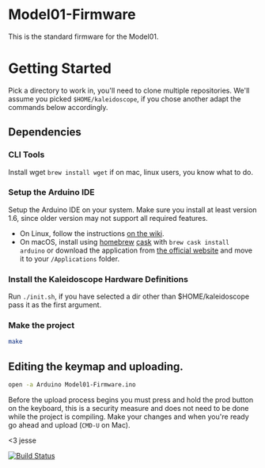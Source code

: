 # Model01-Firmware

This is the standard firmware for the Model01.

# Getting Started

Pick a directory to work in, you'll need to clone multiple repositories. We'll assume you picked `$HOME/kaleidoscope`, if you chose another adapt the commands below accordingly.

## Dependencies

### CLI Tools
Install wget `brew install wget` if on mac, linux users, you know what to do.

### Setup the Arduino IDE

Setup the Arduino IDE on your system. Make sure you install at least version 1.6, since older version may not support all required features.

* On Linux, follow the instructions [on the wiki](https://github.com/keyboardio/Kaleidoscope/wiki/Arduino-Setup-Linux).
* On macOS, install using [homebrew](http://brew.sh/) [cask](https://caskroom.github.io/) with `brew cask install arduino` or download the application from [the official website](https://www.arduino.cc/en/Main/Software) and move it to your `/Applications` folder.

### Install the Kaleidoscope Hardware Definitions

Run `./init.sh`, if you have selected a dir other than $HOME/kaleidoscope pass it as the first argument.

### Make the project

```sh
make
```

## Editing the keymap and uploading.

```sh
open -a Arduino Model01-Firmware.ino
```

Before the upload process begins you must press and hold the prod button on the keyboard, this is a security measure and
does not need to be done while the project is compiling.
Make your changes and when you're ready go ahead and upload (`CMD-U` on Mac).

<3 jesse

[![Build
Status](https://travis-ci.org/keyboardio/Kaleidoscope.svg?branch=master)](https://travis-ci.org/keyboardio/Kaleidoscope)
